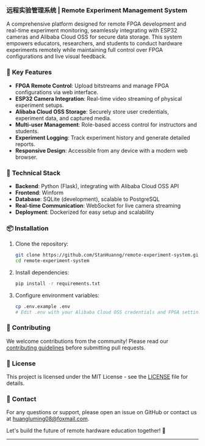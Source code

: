 ### 远程实验管理系统 | Remote Experiment Management System

A comprehensive platform designed for remote FPGA development and real-time experiment monitoring, seamlessly integrating with ESP32 cameras and Alibaba Cloud OSS for secure data storage. This system empowers educators, researchers, and students to conduct hardware experiments remotely while maintaining full control over FPGA configurations and live visual feedback.
### 🌟 **Key Features**
- **FPGA Remote Control**: Upload bitstreams and manage FPGA configurations via web interface.
- **ESP32 Camera Integration**: Real-time video streaming of physical experiment setups.
- **Alibaba Cloud OSS Storage**: Securely store user credentials, experiment data, and captured media.
- **Multi-user Management**: Role-based access control for instructors and students.
- **Experiment Logging**: Track experiment history and generate detailed reports.
- **Responsive Design**: Accessible from any device with a modern web browser.

### 🚀 **Technical Stack**
- **Backend**: Python (Flask), integrating with Alibaba Cloud OSS API
- **Frontend**: Winform
- **Database**: SQLite (development), scalable to PostgreSQL
- **Real-time Communication**: WebSocket for live camera streaming
- **Deployment**: Dockerized for easy setup and scalability

### 📦 **Installation**
1. Clone the repository:
   ```bash
   git clone https://github.com/StanHuanng/remote-experiment-system.git
   cd remote-experiment-system
   ```
2. Install dependencies:
   ```bash
   pip install -r requirements.txt
   ```
3. Configure environment variables:
   ```bash
   cp .env.example .env
   # Edit .env with your Alibaba Cloud OSS credentials and FPGA settings
   ```


### 🤝 **Contributing**
We welcome contributions from the community! Please read our [contributing guidelines](CONTRIBUTING.md) before submitting pull requests.

### 📄 **License**
This project is licensed under the MIT License - see the [LICENSE](LICENSE) file for details.

### 📧 **Contact**
For any questions or support, please open an issue on GitHub or contact us at [huangluming08@foxmail.com](mailto:email@example.com).

Let's build the future of remote hardware education together! 🚀

---
